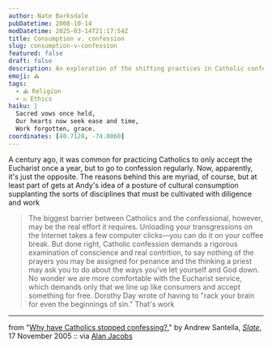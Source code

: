 ```yaml
---
author: Nate Barksdale
pubDatetime: 2008-10-14
modDatetime: 2025-03-14T21:17:54Z
title: Consumption v. confession
slug: consumption-v-confession
featured: false
draft: false
description: An exploration of the shifting practices in Catholic confession and the Eucharist.
emoji: ⛪
tags:
  - ⛪ Religion
  - ⚖️ Ethics
haiku: |
  Sacred vows once held,  
  Our hearts now seek ease and time,  
  Work forgotten, grace.
coordinates: [40.7128, -74.0060]
---
```


A century ago, it was common for practicing Catholics to only accept the Eucharist once a year, but to go to confession regularly. Now, apparently, it's just the opposite. The reasons behind this are myriad, of course, but at least part of gets at Andy's idea of a posture of cultural consumption supplanting the sorts of disciplines that must be cultivated with diligence and work

> The biggest barrier between Catholics and the confessional, however, may be the real effort it requires. Unloading your transgressions on the Internet takes a few computer clicks—you can do it on your coffee break. But done right, Catholic confession demands a rigorous examination of conscience and real contrition, to say nothing of the prayers you may be assigned for penance and the thinking a priest may ask you to do about the ways you've let yourself and God down. No wonder we are more comfortable with the Eucharist service, which demands only that we line up like consumers and accept something for free. Dorothy Day wrote of having to "rack your brain for even the beginnings of sin." That's work

---

from "[Why have Catholics stopped confessing?](http://www.slate.com/id/2130589/)," by Andrew Santella, [_Slate_](http://www.slate.com/id/2130589/), 17 November 2005 :: via [Alan Jacobs](https://www.google.com/search?q=%22Alan%20Jacobs%22%20delicious.com)
